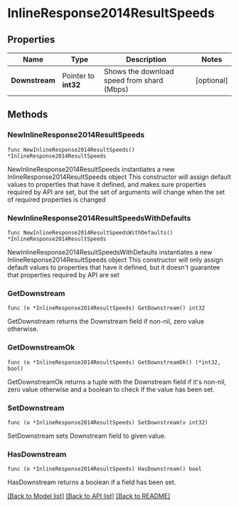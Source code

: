 # InlineResponse2014ResultSpeeds

## Properties

Name | Type | Description | Notes
------------ | ------------- | ------------- | -------------
**Downstream** | Pointer to **int32** | Shows the download speed from shard (Mbps) | [optional] 

## Methods

### NewInlineResponse2014ResultSpeeds

`func NewInlineResponse2014ResultSpeeds() *InlineResponse2014ResultSpeeds`

NewInlineResponse2014ResultSpeeds instantiates a new InlineResponse2014ResultSpeeds object
This constructor will assign default values to properties that have it defined,
and makes sure properties required by API are set, but the set of arguments
will change when the set of required properties is changed

### NewInlineResponse2014ResultSpeedsWithDefaults

`func NewInlineResponse2014ResultSpeedsWithDefaults() *InlineResponse2014ResultSpeeds`

NewInlineResponse2014ResultSpeedsWithDefaults instantiates a new InlineResponse2014ResultSpeeds object
This constructor will only assign default values to properties that have it defined,
but it doesn't guarantee that properties required by API are set

### GetDownstream

`func (o *InlineResponse2014ResultSpeeds) GetDownstream() int32`

GetDownstream returns the Downstream field if non-nil, zero value otherwise.

### GetDownstreamOk

`func (o *InlineResponse2014ResultSpeeds) GetDownstreamOk() (*int32, bool)`

GetDownstreamOk returns a tuple with the Downstream field if it's non-nil, zero value otherwise
and a boolean to check if the value has been set.

### SetDownstream

`func (o *InlineResponse2014ResultSpeeds) SetDownstream(v int32)`

SetDownstream sets Downstream field to given value.

### HasDownstream

`func (o *InlineResponse2014ResultSpeeds) HasDownstream() bool`

HasDownstream returns a boolean if a field has been set.


[[Back to Model list]](../README.md#documentation-for-models) [[Back to API list]](../README.md#documentation-for-api-endpoints) [[Back to README]](../README.md)


